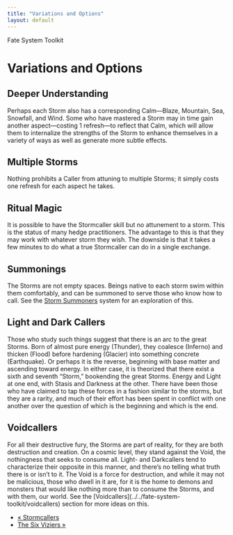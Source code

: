 ```yaml
---
title: "Variations and Options"
layout: default
---
```

    
Fate System Toolkit

#  Variations and Options

## Deeper Understanding

Perhaps each Storm also has a corresponding Calm—Blaze, Mountain, Sea,
Snowfall, and Wind. Some who have mastered a Storm may in time gain another
aspect—costing 1 refresh—to reflect that Calm, which will allow them to
internalize the strengths of the Storm to enhance themselves in a variety of
ways as well as generate more subtle effects.

## Multiple Storms

Nothing prohibits a Caller from attuning to multiple Storms; it simply costs
one refresh for each aspect he takes.

## Ritual Magic

It is possible to have the Stormcaller skill but no attunement to a storm.
This is the status of many hedge practitioners. The advantage to this is that
they may work with whatever storm they wish. The downside is that it takes a
few minutes to do what a true Stormcaller can do in a single exchange.

## Summonings

The Storms are not empty spaces. Beings native to each storm swim within them
comfortably, and can be summoned to serve those who know how to call. See the
[Storm Summoners](../../fate-system-toolkit/storm-summoners) system
for an exploration of this.

## Light and Dark Callers

Those who study such things suggest that there is an arc to the great Storms.
Born of almost pure energy (Thunder), they coalesce (Inferno) and thicken
(Flood) before hardening (Glacier) into something concrete (Earthquake). Or
perhaps it is the reverse, beginning with base matter and ascending toward
energy. In either case, it is theorized that there exist a sixth and seventh
“Storm,” bookending the great Storms. Energy and Light at one end, with Stasis
and Darkness at the other. There have been those who have claimed to tap these
forces in a fashion similar to the storms, but they are a rarity, and much of
their effort has been spent in conflict with one another over the question of
which is the beginning and which is the end.

## Voidcallers

For all their destructive fury, the Storms are part of reality, for they are
both destruction and creation. On a cosmic level, they stand against the Void,
the nothingness that seeks to consume all. Light- and Darkcallers tend to
characterize their opposite in this manner, and there’s no telling what truth
there is or isn’t to it. The Void is a force for destruction, and while it may
not be malicious, those who dwell in it are, for it is the home to demons and
monsters that would like nothing more than to consume the Storms, and with
them, our world. See the [Voidcallers](../../fate-system-
toolkit/voidcallers) section for more ideas on this.

  * [« Stormcallers](/fate-srd/fate-system-toolkit/stormcallers)
  * [The Six Viziers »](/fate-srd/fate-system-toolkit/six-viziers)

